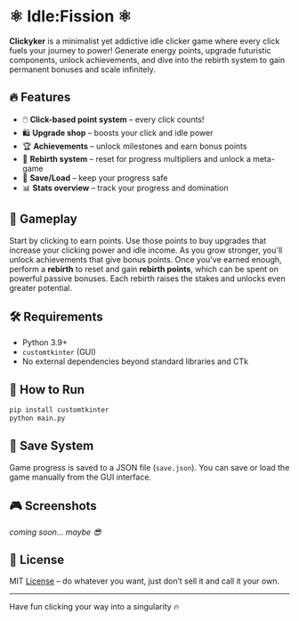 # ⚛️ Idle:Fission ⚛️

**Clickyker** is a minimalist yet addictive idle clicker game where every click fuels your journey to power! Generate energy points, upgrade futuristic components, unlock achievements, and dive into the rebirth system to gain permanent bonuses and scale infinitely.

## 🔥 Features

- 🖱️ **Click-based point system** – every click counts!
- 🛍️ **Upgrade shop** – boosts your click and idle power
- 🏆 **Achievements** – unlock milestones and earn bonus points
- 🔁 **Rebirth system** – reset for progress multipliers and unlock a meta-game
- 💾 **Save/Load** – keep your progress safe
- 📊 **Stats overview** – track your progress and domination

## 🧪 Gameplay

Start by clicking to earn points. Use those points to buy upgrades that increase your clicking power and idle income. As you grow stronger, you'll unlock achievements that give bonus points. Once you've earned enough, perform a **rebirth** to reset and gain **rebirth points**, which can be spent on powerful passive bonuses. Each rebirth raises the stakes and unlocks even greater potential.

## 🛠️ Requirements

- Python 3.9+
- `customtkinter` (GUI)
- No external dependencies beyond standard libraries and CTk

## 🚀 How to Run

```bash
pip install customtkinter
python main.py
```
## 💾 Save System
Game progress is saved to a JSON file (`save.json`). You can save or load the game manually from the GUI interface.

## 🎮 Screenshots
_coming soon... maybe 😎_

## 📄 License
MIT [License](LICENSE) – do whatever you want, just don’t sell it and call it your own.

--- 
Have fun clicking your way into a singularity 🔥

